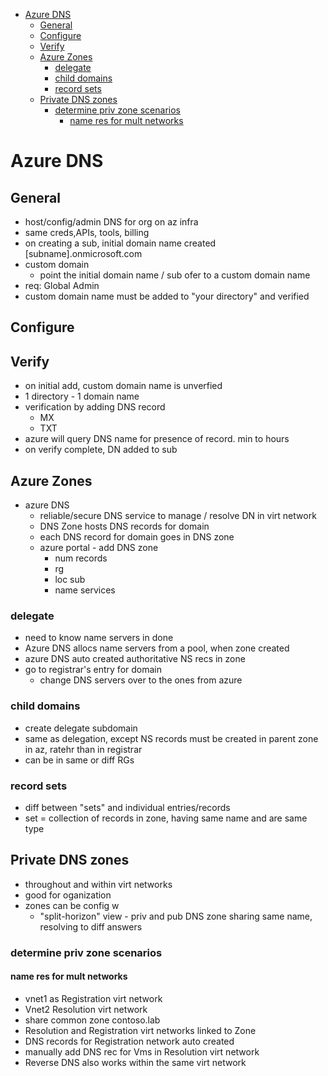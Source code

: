 - [Azure DNS](#azure-dns)
  - [General](#general)
  - [Configure](#configure)
  - [Verify](#verify)
  - [Azure Zones](#azure-zones)
    - [delegate](#delegate)
    - [child domains](#child-domains)
    - [record sets](#record-sets)
  - [Private DNS zones](#private-dns-zones)
    - [determine priv zone scenarios](#determine-priv-zone-scenarios)
      - [name res for mult networks](#name-res-for-mult-networks)
# Azure DNS

## General
* host/config/admin DNS for org on az infra
* same creds,APIs, tools, billing
* on creating a sub, initial domain name created [subname].onmicrosoft.com
* custom domain
  * point the initial domain name / sub ofer to a custom domain name
* req: Global Admin
* custom domain name must be added to "your directory" and verified

## Configure

## Verify
* on initial add, custom domain name is unverfied
* 1 directory - 1 domain name
* verification by adding DNS record
  * MX
  * TXT
* azure will query DNS name for presence of record. min to hours
* on verify complete, DN added to sub

## Azure Zones
* azure DNS 
  * reliable/secure DNS service to manage / resolve DN in virt network
  * DNS Zone hosts DNS records for domain
  * each DNS record for domain goes in DNS zone
  * azure portal - add DNS zone
    * num records
    * rg
    * loc sub
    * name services

### delegate
* need to know name servers in done
* Azure DNS allocs name servers from a pool, when zone created
* azure DNS auto created authoritative NS recs in zone
* go to registrar's entry for domain
  * change DNS servers over to the ones from azure

### child domains
* create delegate subdomain 
* same as delegation, except NS records must be created in parent zone in az, ratehr than in registrar
* can be in same or diff RGs

### record sets
* diff between "sets" and individual entries/records
* set = collection of records in zone, having same name and are same type

## Private DNS zones
* throughout and within virt networks
* good for oganization
* zones can be config w
  * "split-horizon" view - priv and pub DNS zone sharing same name, resolving to diff answers

### determine priv zone scenarios

#### name res for mult networks
* vnet1 as Registration virt network
* Vnet2 Resolution virt network
* share common zone contoso.lab
* Resolution and Registration virt networks linked to Zone
* DNS records for Registration network auto created
* manually add DNS rec for Vms in Resolution virt network
* Reverse DNS also works within the same virt network
